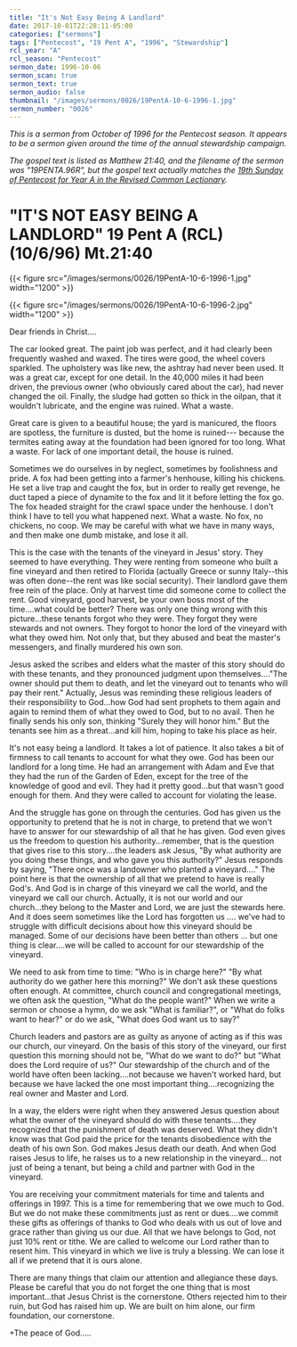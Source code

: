 ```yaml
---
title: "It's Not Easy Being A Landlord"
date: 2017-10-01T22:28:11-05:00
categories: ["sermons"]
tags: ["Pentecost", "19 Pent A", "1996", "Stewardship"]
rcl_year: "A"
rcl_season: "Pentecost"
sermon_date: 1996-10-06
sermon_scan: true
sermon_text: true
sermon_audio: false
thumbnail: "/images/sermons/0026/19PentA-10-6-1996-1.jpg"
sermon_number: "0026"
---
```


_This is a sermon from October of 1996 for the Pentecost season.  It appears to be a sermon given around the time of the annual stewardship campaign._

<!--more-->

_The gospel text is listed as Matthew 21:40, and the filename of the sermon was "19PENTA.96R", but the gospel text actually matches the [19th Sunday of Pentecost for Year A in the Revised Common Lectionary](https://lectionary.library.vanderbilt.edu/texts/?y=17134&z=p&d=78)._

# **"IT'S NOT EASY BEING A LANDLORD" 19 Pent A (RCL) (10/6/96) Mt.21:40**

{{< figure src="/images/sermons/0026/19PentA-10-6-1996-1.jpg" width="1200" >}}

{{< figure src="/images/sermons/0026/19PentA-10-6-1996-2.jpg" width="1200" >}}

Dear friends in Christ....

The car looked great. The paint job was perfect, and it had clearly been frequently washed and waxed. The tires were good, the wheel covers sparkled. The upholstery was like new, the ashtray had never been used. It was a great car, except for one detail. In the 40,000 miles it had been driven, the previous owner (who obviously cared about the car), had never changed the oil. Finally, the sludge had gotten so thick in the oilpan, that it wouldn't lubricate, and the engine was ruined. What a waste.

Great care is given to a beautiful house; the yard is manicured, the floors are spotless, the furniture is dusted, but the home is ruined--- because the termites eating away at the foundation had been ignored for too long. What a waste. For lack of one important detail, the house is ruined.

Sometimes we do ourselves in by neglect, sometimes by foolishness and pride. A fox had been getting into a farmer's henhouse, killing his chickens. He set a live trap and caught the fox, but in order to really get revenge, he duct taped a piece of dynamite to the fox and lit it before letting the fox go. The fox headed straight for the crawl space under the henhouse. I don't think I have to tell you what happened next. What a waste. No fox, no chickens, no coop. We may be careful with what we have in many ways, and then make one dumb mistake, and lose it all.

This is the case with the tenants of the vineyard in Jesus' story. They seemed to have everything. They were renting from someone who built a fine vineyard and then retired to Florida (actually Greece or sunny Italy--this was often done--the rent was like social security). Their landlord gave them free rein of the place. Only at harvest time did someone come to collect the rent. Good vineyard, good harvest, be your own boss most of the time....what could be better? There was only one thing wrong with this picture...these tenants forgot who they were. They forgot they were stewards and not owners. They forgot to honor the lord of the vineyard with what they owed him. Not only that, but they abused and beat the master's messengers, and finally murdered his own son.

Jesus asked the scribes and elders what the master of this story should do with these tenants, and they pronounced judgment upon themselves...."The owner should put them to death, and let the vineyard out to tenants who will pay their rent." Actually, Jesus was reminding these religious leaders of their responsibility to God...how God had sent prophets to them again and again to remind them of what they owed to God, but to no avail. Then he finally sends his only son, thinking "Surely they will honor him." But the tenants see him as a threat...and kill him, hoping to take his place as heir.

It's not easy being a landlord. It takes a lot of patience. It also takes a bit of firmness to call tenants to account for what they owe. God has been our landlord for a long time. He had an arrangement with Adam and Eve that they had the run of the Garden of Eden, except for the tree of the knowledge of good and evil. They had it pretty good...but that wasn't good enough for them. And they were called to account for violating the lease.

And the struggle has gone on through the centuries. God has given us the opportunity to pretend that he is not in charge, to pretend that we won't have to answer for our stewardship of all that he has given. God even gives us the freedom to question his authority...remember, that is the question that gives rise to this story....the leaders ask Jesus, "By what authority are you doing these things, and who gave you this authority?"
Jesus responds by saying, "There once was a landowner who planted a vineyard...." The point here is that the ownership of all that we pretend to have is really God's. And God is in charge of this vineyard we call the world, and the vineyard we call our church. Actually, it is not our world and our church...they belong to the Master and Lord, we are just the stewards here. And it does seem sometimes like the Lord has forgotten us .... we've had to struggle with difficult decisions about how this vineyard should be managed. Some of our decisions have been better than others ... but one thing is clear....we will be called to account for our stewardship of the vineyard.

We need to ask from time to time: "Who is in charge here?" "By what authority do we gather here this morning?" We don't ask these questions often enough. At committee, church council and congregational meetings, we often ask the question, "What do the people want?" When we write a sermon or choose a hymn, do we ask "What is familiar?", or "What do folks want to hear?" or do we ask, "What does God want us to say?"

Church leaders and pastors are as guilty as anyone of acting as if this was our church, our vineyard. On the basis of this story of the vineyard, our first question this morning should not be, "What do we want to do?" but "What does the Lord require of us?" Our stewardship of the church and of the world have often been lacking....not because we haven't worked hard, but because we have lacked the one most important thing....recognizing the real owner and Master and Lord.

In a way, the elders were right when they answered Jesus question about what the owner of the vineyard should do with these tenants....they recognized that the punishment of death was deserved. What they didn't know was that God paid the price for the tenants disobedience with the death of his own Son. God makes Jesus death our death. And when God raises Jesus to life, he raises us to a new relationship in the vineyard... not just of being a tenant, but being a child and partner with God in the vineyard.

You are receiving your commitment materials for time and talents and offerings in 1997. This is a time for remembering that we owe much to God. But we do not make these commitments just as rent or dues....we commit these gifts as offerings of thanks to God who deals with us out of love and grace rather than giving us our due. All that we have belongs to God, not just 10% rent or tithe. We are called to welcome our Lord rather than to resent him. This vineyard in which we live is truly a blessing. We can lose it all if we pretend that it is ours alone.

There are many things that claim our attention and allegiance these days. Please be careful that you do not forget the one thing that is most important...that Jesus Christ is the cornerstone. Others rejected him to their ruin, but God has raised him up. We are built on him alone, our firm foundation, our cornerstone.

+The peace of God.....
